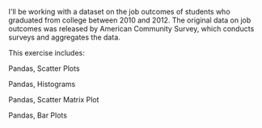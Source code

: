 I'll be working with a dataset on the job outcomes of students who graduated from college between 2010 and 2012. 
The original data on job outcomes was released by American Community Survey, which conducts surveys and aggregates the data.

This exercise includes: 

Pandas, Scatter Plots

Pandas, Histograms

Pandas, Scatter Matrix Plot

Pandas, Bar Plots
